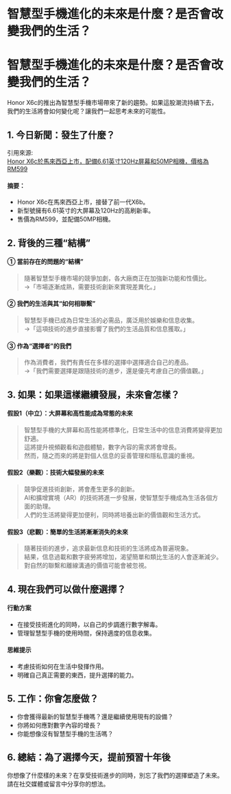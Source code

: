 # 智慧型手機進化的未來是什麼？是否會改變我們的生活？

<h1>智慧型手機進化的未來是什麼？是否會改變我們的生活？</h1>
<p>Honor X6c的推出為智慧型手機市場帶來了新的趨勢。如果這股潮流持續下去，我們的生活將會如何變化呢？讓我們一起思考未來的可能性。</p>
<h2>1. 今日新聞：發生了什麼？</h2>
<p>引用來源:<br />
<a href="https://soyacincau.com/2025/06/15/honor-x6c-malaysia-launch-specs-price/">Honor X6c於馬來西亞上市，配備6.61英寸120Hz屏幕和50MP相機，價格為RM599</a></p>
<h4>摘要：</h4>
<ul>
<li>Honor X6c在馬來西亞上市，接替了前一代X6b。</li>
<li>新型號擁有6.61英寸的大屏幕及120Hz的高刷新率。</li>
<li>售價為RM599，並配備50MP相機。</li>
</ul>
<h2>2. 背後的三種“結構”</h2>
<h4>① 當前存在的問題的“結構”</h4>
<blockquote>
<p>隨著智慧型手機市場的競爭加劇，各大廠商正在加強新功能和性價比。<br />
→「市場逐漸成熟，需要技術創新來實現差異化。」</p>
</blockquote>
<h4>② 我們的生活與其“如何相聯繫”</h4>
<blockquote>
<p>智慧型手機已成為日常生活的必需品，廣泛用於娛樂和信息收集。<br />
→「這項技術的進步直接影響了我們的生活品質和信息獲取。」</p>
</blockquote>
<h4>③ 作為“選擇者”的我們</h4>
<blockquote>
<p>作為消費者，我們有責任在多樣的選擇中選擇適合自己的產品。<br />
→「我們需要選擇是跟隨技術的進步，還是優先考慮自己的價值觀。」</p>
</blockquote>
<h2>3. 如果：如果這樣繼續發展，未來會怎樣？</h2>
<h4>假設1（中立）：大屏幕和高性能成為常態的未來</h4>
<blockquote>
<p>智慧型手機的大屏幕和高性能將標準化，日常生活中的信息消費將變得更加舒適。<br />
這將提升視頻觀看和遊戲體驗，數字內容的需求將會增長。<br />
然而，隨之而來的將是對個人信息的妥善管理和隱私意識的重視。</p>
</blockquote>
<h4>假設2（樂觀）：技術大幅發展的未來</h4>
<blockquote>
<p>競爭促進技術創新，將會產生更多的創新。<br />
AI和擴增實境（AR）的技術將進一步發展，使智慧型手機成為生活各個方面的助理。<br />
人們的生活將變得更加便利，同時將培養出新的價值觀和生活方式。</p>
</blockquote>
<h4>假設3（悲觀）：簡單的生活將漸漸消失的未來</h4>
<blockquote>
<p>隨著技術的進步，追求最新信息和技術的生活將成為普遍現象。<br />
結果，信息過載和數字疲勞將增加，渴望簡單和類比生活的人會逐漸減少。<br />
對自然的聯繫和離線溝通的價值可能會被忽視。</p>
</blockquote>
<h2>4. 現在我們可以做什麼選擇？</h2>
<h4>行動方案</h4>
<ul>
<li>在接受技術進化的同時，以自己的步調進行數字解毒。</li>
<li>管理智慧型手機的使用時間，保持適度的信息收集。</li>
</ul>
<h4>思維提示</h4>
<ul>
<li>考慮技術如何在生活中發揮作用。</li>
<li>明確自己真正需要的東西，提升選擇的能力。</li>
</ul>
<h2>5. 工作：你會怎麼做？</h2>
<ul>
<li>你會獲得最新的智慧型手機嗎？還是繼續使用現有的設備？</li>
<li>你將如何應對數字內容的增長？</li>
<li>你能想像沒有智慧型手機的生活嗎？</li>
</ul>
<h2>6. 總結：為了選擇今天，提前預習十年後</h2>
<p>你想像了什麼樣的未來？在享受技術進步的同時，別忘了我們的選擇塑造了未來。請在社交媒體或留言中分享你的想法。</p>

